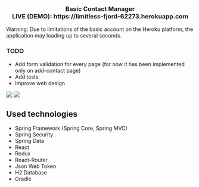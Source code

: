 <h3 align="center">Basic Contact Manager<br> <b>LIVE (DEMO):</b> https://limitless-fjord-62273.herokuapp.com</h3>
Warning: Due to limitations of the basic account on the Heroku platform, the application may loading up to several seconds.

### TODO
* Add form validation for every page (for now it has been implemented only on add-contact page) 
* Add tests
* Improve web design

<img src="https://i.imgur.com/QAmCYgb.png"/>
<img src="https://i.imgur.com/APi6qvo.png"/>

## Used technologies

* Spring Framework (Spring Core, Spring MVC)
* Spring Security
* Spring Data
* React
* Redux
* React-Router
* Json Web Token
* H2 Database
* Gradle

